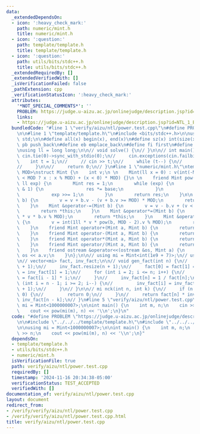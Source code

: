 ```yaml
---
data:
  _extendedDependsOn:
  - icon: ':heavy_check_mark:'
    path: numeric/mint.h
    title: numeric/mint.h
  - icon: ':question:'
    path: template/template.h
    title: template/template.h
  - icon: ':question:'
    path: utils/bits/stdc++.h
    title: utils/bits/stdc++.h
  _extendedRequiredBy: []
  _extendedVerifiedWith: []
  _isVerificationFailed: false
  _pathExtension: cpp
  _verificationStatusIcon: ':heavy_check_mark:'
  attributes:
    '*NOT_SPECIAL_COMMENTS*': ''
    PROBLEM: https://judge.u-aizu.ac.jp/onlinejudge/description.jsp?id=NTL_1_B
    links:
    - https://judge.u-aizu.ac.jp/onlinejudge/description.jsp?id=NTL_1_B
  bundledCode: "#line 1 \"verify/aizu/ntl/power.test.cpp\"\n#define PROBLEM \"https://judge.u-aizu.ac.jp/onlinejudge/description.jsp?id=NTL_1_B\"\
    \n\n#line 1 \"template/template.h\"\n#include <bits/stdc++.h>\n\nusing namespace\
    \ std;\n\n#define all(x) begin(x), end(x)\n#define sz(x) int(size(x))\n\n#define\
    \ pb push_back\n#define eb emplace_back\n#define fi first\n#define se second\n\
    \nusing ll = long long;\n\n// void solve() {\n// }\n\n// int main() {\n//    \
    \ cin.tie(0)->sync_with_stdio(0);\n//     cin.exceptions(cin.failbit);\n\n// \
    \    int t = 1;\n//     // cin >> t;\n//     while (t--) {\n//         solve();\n\
    //     }\n\n//     return 0;\n// }\n#line 1 \"numeric/mint.h\"\ntemplate <int\
    \ MOD>\nstruct Mint {\n    int v;\n \n    Mint(ll x = 0) : v(int(-MOD < x && x\
    \ < MOD ? x : x % MOD) + (x < 0) * MOD) {}\n \n    friend Mint pow(Mint base,\
    \ ll exp) {\n        Mint res = 1;\n        while (exp) {\n            if (exp\
    \ & 1) {\n                res *= base;\n            }\n            base *= base;\n\
    \            exp >>= 1;\n        }\n        return res;\n    }\n\n    Mint &operator+=(Mint\
    \ b) {\n        v = v + b.v - (v + b.v >= MOD) * MOD;\n        return *this;\n\
    \    }\n    Mint &operator-=(Mint b) {\n        v = v - b.v + (v < b.v) * MOD;\n\
    \        return *this;\n    }\n    Mint &operator*=(Mint b) {\n        v = int(1ll\
    \ * v * b.v % MOD);\n        return *this;\n    }\n    Mint &operator/=(Mint b)\
    \ {\n        v = int(1ll * v * pow(b, MOD - 2).v % MOD);\n        return *this;\n\
    \    }\n    friend Mint operator+(Mint a, Mint b) {\n        return a += b;\n\
    \    }\n    friend Mint operator-(Mint a, Mint b) {\n        return a -= b;\n\
    \    }\n    friend Mint operator*(Mint a, Mint b) {\n        return a *= b;\n\
    \    }\n    friend Mint operator/(Mint a, Mint b) {\n        return a /= b;\n\
    \    }\n    friend ostream &operator<<(ostream &os, Mint a) {\n        return\
    \ os << a.v;\n    }\n};\n\n// using mi = Mint<int(1e9 + 7)>;\n// using mi = Mint<998244353>;\n\
    \n// vector<mi> fact, inv_fact;\n\n// void gen_fact(int n) {\n//     fact.resize(n\
    \ + 1);\n//     inv_fact.resize(n + 1);\n//     fact[0] = fact[1] = inv_fact[0]\
    \ = inv_fact[1] = 1;\n//     for (int i = 2; i <= n; i++) {\n//         fact[i]\
    \ = fact[i - 1] * i;\n//     }\n//     inv_fact[n] = 1 / fact[n];\n//     for\
    \ (int i = n - 1; i >= 2; i--) {\n//         inv_fact[i] = inv_fact[i + 1] * (i\
    \ + 1);\n//     }\n// }\n\n// mi nck(int n, int k) {\n//     if (n < k || k <\
    \ 0) {\n//         return 0;\n//     }\n//     return fact[n] * inv_fact[k] *\
    \ inv_fact[n - k];\n// }\n#line 5 \"verify/aizu/ntl/power.test.cpp\"\n\nusing\
    \ mi = Mint<1000000007>;\n\nint main() {\n    int m, n;\n    cin >> m >> n;\n\
    \    cout << pow(mi(m), n) << '\\n';\n}\n"
  code: "#define PROBLEM \"https://judge.u-aizu.ac.jp/onlinejudge/description.jsp?id=NTL_1_B\"\
    \n\n#include \"../../../template/template.h\"\n#include \"../../../numeric/mint.h\"\
    \n\nusing mi = Mint<1000000007>;\n\nint main() {\n    int m, n;\n    cin >> m\
    \ >> n;\n    cout << pow(mi(m), n) << '\\n';\n}"
  dependsOn:
  - template/template.h
  - utils/bits/stdc++.h
  - numeric/mint.h
  isVerificationFile: true
  path: verify/aizu/ntl/power.test.cpp
  requiredBy: []
  timestamp: '2024-11-16 20:34:38-05:00'
  verificationStatus: TEST_ACCEPTED
  verifiedWith: []
documentation_of: verify/aizu/ntl/power.test.cpp
layout: document
redirect_from:
- /verify/verify/aizu/ntl/power.test.cpp
- /verify/verify/aizu/ntl/power.test.cpp.html
title: verify/aizu/ntl/power.test.cpp
---
```

